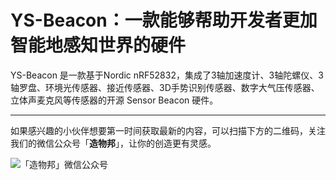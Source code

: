 # YS-Beacon：一款能够帮助开发者更加智能地感知世界的硬件
YS-Beacon 是一款基于Nordic nRF52832，集成了3轴加速度计、3轴陀螺仪、3轴罗盘、环境光传感器、接近传感器、3D手势识别传感器、数字大气压传感器、立体声麦克风等传感器的开源 Sensor Beacon 硬件。


---

如果感兴趣的小伙伴想要第一时间获取最新的内容，可以扫描下方的二维码，关注我们的微信公众号「**造物邦**」，让你的创造更有灵感。

![「造物邦」微信公众号](http://oh16j94j6.bkt.clouddn.com/image/20161122/wechat_qrcode_web.jpg)

